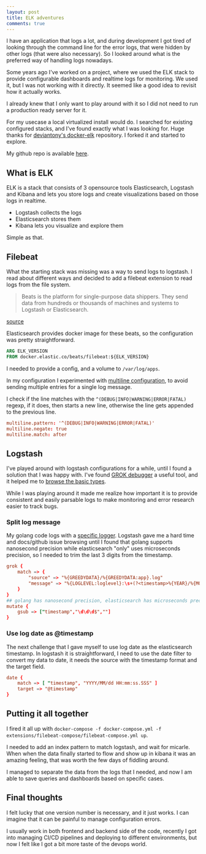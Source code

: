 ```yaml
---
layout: post
title: ELK adventures
comments: true
---
```


I have an application that logs a lot, and during development I got tired of looking through the command line for the error logs, that were hidden by other logs (that were also necessary). So I looked around what is the preferred way of handling logs nowadays.

Some years ago I've worked on a project, where we used the ELK stack to provide configurable dashboards and realtime logs for monitoring. We used it, but I was not working with it directly. It seemed like a good idea to revisit how it actually works.

I already knew that I only want to play around with it so I did not need to run a production ready server for it.

For my usecase a local virtualized install would do. I searched for existing configured stacks, and I've found exactly what I was looking for. Huge thanks for [deviantony's docker-elk](https://github.com/deviantony/docker-elk) repository. I forked it and started to explore.

My github repo is available [here](https://github.com/budavariam/docker-elk).

## What is ELK

ELK is a stack that consists of 3 opensource tools Elasticsearch, Logstash and Kibana and lets you store logs and create visualizations based on those logs in realtime.

* Logstash collects the logs
* Elasticsearch stores them
* Kibana lets you visualize and explore them

Simple as that.

## Filebeat

What the starting stack was missing was a way to send logs to logstash. I read about different ways and decided to add a filebeat extension to read logs from the file system.

> Beats is the platform for single-purpose data shippers. They send data from hundreds or thousands of machines and systems to Logstash or Elasticsearch.

[source](https://www.elastic.co/products/beats)

Elasticsearch provides docker image for these beats, so the configuration was pretty straightforward.

```dockerfile
ARG ELK_VERSION
FROM docker.elastic.co/beats/filebeat:${ELK_VERSION}
```

I needed to provide a config, and a volume to `/var/log/apps`.

In my configuration I experimented with [multiline configuration](https://www.elastic.co/guide/en/beats/filebeat/current/multiline-examples.html), to avoid sending multiple entries for a single log message.

I check if the line matches with the `^(DEBUG|INFO|WARNING|ERROR|FATAL)` regexp, if it does, then starts a new line, otherwise the line gets appended to the previous line.

```conf
multiline.pattern: '^(DEBUG|INFO|WARNING|ERROR|FATAL)'
multiline.negate: true
multiline.match: after
```

## Logstash

I've played around with logstash configurations for a while, until I found a solution that I was happy with. I've found [GROK debugger](https://grokdebug.herokuapp.com/) a useful tool, and it helped me to [browse the basic types](https://github.com/logstash-plugins/logstash-patterns-core/blob/master/patterns/grok-patterns).

While I was playing around it made me realize how important it is to provide consistent and easily parsable logs to make monitoring and error research easier to track bugs.

### Split log message

My golang code logs with a [specific logger](https://github.com/palette-software/go-log-targets). Logstash gave me a hard time and docs/github issue browsing until I found that golang supports nanosecond precision while elasticsearch "only" uses microseconds precision, so I needed to trim the last 3 digits from the timestamp.

```conf
grok {
    match => {
        "source" => "%{GREEDYDATA}/%{GREEDYDATA:app}.log"
        "message" => "%{LOGLEVEL:loglevel}:\s+(?<timestamp>%{YEAR}/%{MONTHNUM}/%{MONTHDAY} %{TIME})\s+%{GREEDYDATA:logmsg}"
    }
}
## golang has nanosecond precision, elasticsearch has microseconds precision, trim last 3 numbers
mutate {
    gsub => ["timestamp","\d\d\d$",""]
}
```

### Use log date as @timestamp

The next challenge that I gave myself to use log date as the elasticsearch timestamp.
In logstash it is straightforward, I need to use the date filter to convert my data to date, it needs the source with the timestamp format and the target field.

```conf
date {
    match => [ "timestamp", "YYYY/MM/dd HH:mm:ss.SSS" ]
    target => "@timestamp"
}
```

## Putting it all together

I fired it all up with `docker-compose -f docker-compose.yml -f extensions/filebeat-compose/filebeat-compose.yml up`.

I needed to add an index pattern to match logstash, and wait for micarle.
When when the data finally started to flow and show up in kibana it was an amazing feeling, that was worth the few days of fiddling around.

I managed to separate the data from the logs that I needed, and now I am able to save queries and dashboards based on specific cases.

## Final thoughts

I felt lucky that one version number is necessary, and it just works. I can imagine that it can be painful to manage configuration errors.

I usually work in both frontend and backend side of the code, recently I got into managing CI/CD pipelines and deploying to different environments, but now I felt like I got a bit more taste of the devops world.
